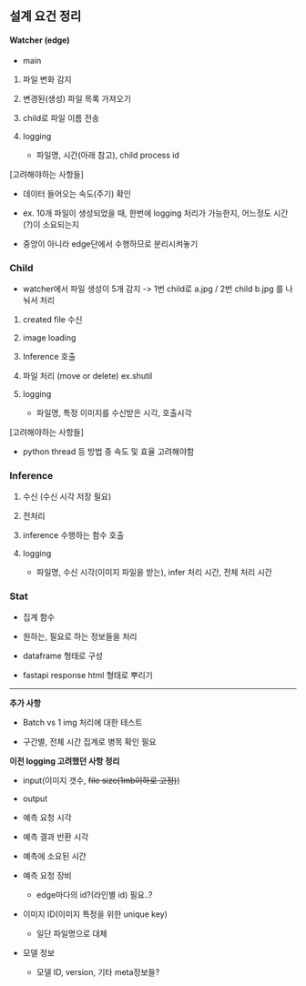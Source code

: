 ## 설계 요건 정리

#### Watcher (edge)

- main
1. 파일 변화 감지 

2. 변경된(생성) 파일 목록 가져오기

3. child로 파일 이름 전송 

4. logging 
   
   - 파일명, 시간(아래 참고), child process id

[고려해야하는 사항들]

- 데이터 들어오는 속도(주기) 확인 

- ex. 10개 파일이 생성되었을 때, 한번에 logging 처리가 가능한지, 어느정도 시간(?)이 소요되는지

- 중앙이 아니라 edge단에서 수행하므로 분리시켜놓기 



### Child

- watcher에서 파일 생성이 5개 감지 -> 1번 child로 a.jpg / 2번 child b.jpg 를 나눠서 처리
1. created file 수신

2. image loading 

3. Inference 호출

4. 파일 처리 (move or delete) ex.shutil

5. logging
   
   - 파일명, 특정 이미지를 수신받은 시각, 호출시각

[고려해야하는 사항들]

- python thread 등 방법 중 속도 및 효율 고려해야함



### Inference

1. 수신 (수신 시각 저장 필요)

2. 전처리

3. inference 수행하는 함수 호출

4. logging
   
   - 파일명, 수신 시각(이미지 파일을 받는), infer 처리 시간, 전체 처리 시간



### Stat

- 집계 함수

- 원하는, 필요로 하는 정보들을 처리 

- dataframe 형태로 구성

- fastapi response html 형태로 뿌리기





----

**추가 사항**

- Batch vs 1 img 처리에 대한 테스트

- 구간별, 전체 시간 집계로 병목 확인 필요



**이전 logging 고려했던 사항 정리**

- input(이미지 갯수, ~~file size(1mb이하로 고정)~~)

- output



- 예측 요청 시각

- 예측 결과 반환 시각

- 예측에 소요된 시간



- 예측 요청 장비 
  
  - edge마다의 id?(라인별 id) 필요..?



- 이미지 ID(이미지 특정을 위한 unique key) 
  
  - 일단 파일명으로 대체

- 모델 정보 
  
  - 모델 ID, version, 기타 meta정보들?
